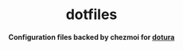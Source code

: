 <h1 align="center">dotfiles</h1>
<h4 align="center">Configuration files backed by chezmoi for <a href="https://github.com/aalexmmaldonado/dotura">dotura</a></h4>
